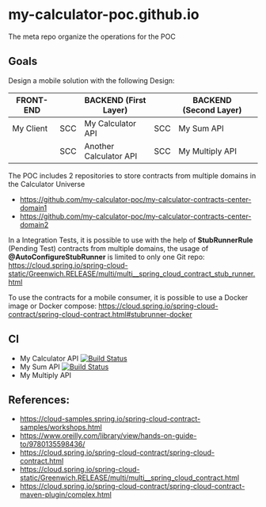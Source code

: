 # my-calculator-poc.github.io
The meta repo organize the operations for the POC

## Goals

Design a mobile solution with the following Design:

| FRONT-END |     | BACKEND (First Layer)  |     | BACKEND (Second Layer) |   |
|-----------|-----|------------------------|-----|------------------------|---|
| My Client | SCC | My Calculator API      | SCC | My Sum API             |   |
|           | SCC | Another Calculator API | SCC | My Multiply API        |   |

The POC includes 2 repositories to store contracts from multiple domains in the Calculator Universe

- https://github.com/my-calculator-poc/my-calculator-contracts-center-domain1
- https://github.com/my-calculator-poc/my-calculator-contracts-center-domain2

In a Integration Tests, it is possible to use with the help of **StubRunnerRule** (Pending Test) contracts from multiple domains, the usage of **@AutoConfigureStubRunner** is limited to only one Git repo:
https://cloud.spring.io/spring-cloud-static/Greenwich.RELEASE/multi/multi__spring_cloud_contract_stub_runner.html

To use the contracts for a mobile consumer, it is possible to use a Docker image or Docker compose:
https://cloud.spring.io/spring-cloud-contract/spring-cloud-contract.html#stubrunner-docker

## CI

- My Calculator API [![Build Status](https://travis-ci.org/my-calculator-poc/My-Calculator-API.svg?branch=master)](https://travis-ci.org/my-calculator-poc/My-Calculator-API)
- My Sum API [![Build Status](https://travis-ci.org/my-calculator-poc/My-Sum-API.svg?branch=master)](https://travis-ci.org/my-calculator-poc/My-Sum-API)
- My Multiply API

## References:

- https://cloud-samples.spring.io/spring-cloud-contract-samples/workshops.html
- https://www.oreilly.com/library/view/hands-on-guide-to/9780135598436/
- https://cloud.spring.io/spring-cloud-contract/spring-cloud-contract.html
- https://cloud.spring.io/spring-cloud-static/Greenwich.RELEASE/multi/multi__spring_cloud_contract.html
- https://cloud.spring.io/spring-cloud-contract/spring-cloud-contract-maven-plugin/complex.html
